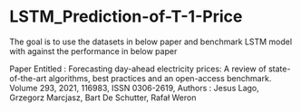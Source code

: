 # LSTM_Prediction-of-T-1-Price

The goal is to use the datasets in below paper and benchmark LSTM model with against the
performance in below paper

Paper Entitled : Forecasting day-ahead electricity prices: A review of state-of-the-art algorithms, best practices and an open-access benchmark. Volume 293, 2021, 116983, ISSN 0306-2619, Authors : Jesus Lago, Grzegorz Marcjasz, Bart De Schutter, Rafał Weron
